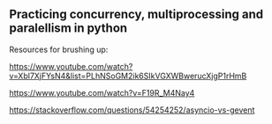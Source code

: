 ## Practicing concurrency, multiprocessing and paralellism in python


Resources for brushing up:

 https://www.youtube.com/watch?v=Xbl7XjFYsN4&list=PLhNSoGM2ik6SIkVGXWBwerucXjgP1rHmB
 
 https://www.youtube.com/watch?v=F19R_M4Nay4
 
 https://stackoverflow.com/questions/54254252/asyncio-vs-gevent
 
